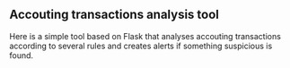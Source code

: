 ## Accouting transactions analysis tool

Here is a simple tool based on Flask that analyses accouting transactions  
according to several rules and creates alerts if something suspicious is found.
